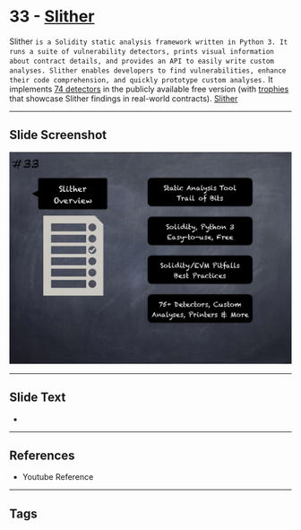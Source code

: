 
# 33 - [Slither](./Slither.md)

Slither `is a Solidity static analysis framework written in Python 3. It runs a suite of vulnerability detectors, prints visual information about contract details, and provides an API to easily write custom analyses. Slither enables developers to find vulnerabilities, enhance their code comprehension, and quickly prototype custom analyses.` It implements [74 detectors](https://github.com/crytic/slither#detectors) in the publicly available free version (with [trophies](https://github.com/crytic/slither/blob/master/trophies.md) that showcase Slither findings in real-world contracts). [Slither](https://github.com/crytic/slither)




___
## Slide Screenshot
![033.png](../../images/6.%20Audit%20Techniques%20and%20Tools%20101/033.png)
___
## Slide Text
- 
___
## References
- Youtube Reference
___
## Tags
